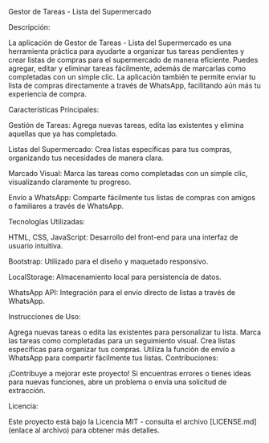 Gestor de Tareas - Lista del Supermercado

Descripción:

La aplicación de Gestor de Tareas - Lista del Supermercado es una herramienta práctica para ayudarte a organizar tus tareas pendientes y crear listas de compras para el supermercado de manera eficiente. Puedes agregar, editar y eliminar tareas fácilmente, además de marcarlas como completadas con un simple clic. La aplicación también te permite enviar tu lista de compras directamente a través de WhatsApp, facilitando aún más tu experiencia de compra.

Características Principales:

Gestión de Tareas: Agrega nuevas tareas, edita las existentes y elimina aquellas que ya has completado.

Listas del Supermercado: Crea listas específicas para tus compras, organizando tus necesidades de manera clara.

Marcado Visual: Marca las tareas como completadas con un simple clic, visualizando claramente tu progreso.

Envío a WhatsApp: Comparte fácilmente tus listas de compras con amigos o familiares a través de WhatsApp.

Tecnologías Utilizadas:

HTML, CSS, JavaScript: Desarrollo del front-end para una interfaz de usuario intuitiva.

Bootstrap: Utilizado para el diseño y maquetado responsivo.

LocalStorage: Almacenamiento local para persistencia de datos.

WhatsApp API: Integración para el envío directo de listas a través de WhatsApp.

Instrucciones de Uso:

Agrega nuevas tareas o edita las existentes para personalizar tu lista.
Marca las tareas como completadas para un seguimiento visual.
Crea listas específicas para organizar tus compras.
Utiliza la función de envío a WhatsApp para compartir fácilmente tus listas.
Contribuciones:

¡Contribuye a mejorar este proyecto! Si encuentras errores o tienes ideas para nuevas funciones, abre un problema o envía una solicitud de extracción.

Licencia:

Este proyecto está bajo la Licencia MIT - consulta el archivo [LICENSE.md](enlace al archivo) para obtener más detalles.
